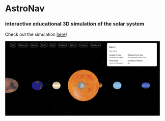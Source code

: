 # AstroNav

### interactive educational 3D simulation of the solar system

Check out the simulation [here](https://repl.it/@MichelleBryson/astronavsolarsaga)!

![banner](images/banner.PNG)
